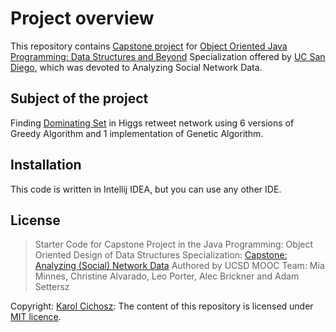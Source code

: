 # Project overview

This repository contains [Capstone project](https://www.coursera.org/learn/intermediate-programming-capstone) for [Object Oriented Java Programming: Data Structures and Beyond](https://www.coursera.org/specializations/java-object-oriented) Specialization offered by [UC San Diego](https://ucsd.edu), which was devoted to Analyzing Social Network Data.

## Subject of the project

Finding [Dominating Set](https://en.wikipedia.org/wiki/Dominating_set) in Higgs retweet network using 6 versions of Greedy Algorithm and 1 implementation of Genetic Algorithm.

## Installation

This code is written in Intellij IDEA, but you can use any other IDE.

## License

> Starter Code for Capstone Project in the Java Programming: Object Oriented Design of  Data Structures Specialization: [Capstone: Analyzing (Social) Network Data](https://www.coursera.org/learn/intermediate-programming-capstone)
> Authored by UCSD MOOC Team: Mia Minnes, Christine Alvarado, Leo Porter, Alec Brickner and Adam Settersz

Copyright: [Karol Cichosz](https://www.linkedin.com/in/karolcichosz/): The content of this repository is licensed under [MIT licence](https://choosealicense.com/licenses/mit/).
